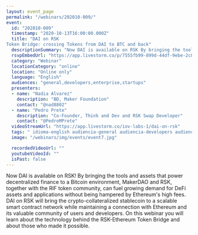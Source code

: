 ```yaml
---
layout: event_page
permalink: "/webinars/202010-009/"
event:
  id: "202010-009"
  timestamp: "2020-10-13T16:00:00.000Z"
  title: "DAI on RSK
Token Bridge: crossing Tokens from DAI to BTC and back"
  descriptionSummary: "Now DAI is available on RSK By bringing the tools and assets that power decentralized finance to a Bitcoin environment, MakerDAO and RSK, t…"
  rsvpEmbedUrl: "https://app.livestorm.co/p/7555fb99-899d-44df-9ebe-2c87a3014c54/form"
  category: "Webinar"
  locationCategory: "online"
  location: "Online only"
  language: "English"
  audiences: "general,developers,enterprise,startups"
  presenters:
  - name: "Nadia Alvarez"
    description: "BD, Maker Foundation"
    contact: "@nad8802"
  - name: "Pedro Prete"
    description: "Co-Founder, Think and Dev and RSK Swap Developer"
    contact: "@PedroMPrete"
  videoStreamUrl: "https://app.livestorm.co/iov-labs-1/dai-on-rsk"
  tags: " idioma-english audiencia-general audiencia-developers audiencia-enterprise audiencia-startups"
  image: "/webinars/img/events/event7.jpg"

  recordedVideoUrl: ""
  youtubeVideoId: ""
  isPast: false
---
```



Now DAI is available on RSK!
By bringing the tools and assets that power decentralized finance to a Bitcoin environment, MakerDAO and RSK, together with the RIF token community, can fuel growing demand for DeFi assets and applications without being hampered by Ethereum's high fees.
DAI on RSK will bring the crypto-collateralized stablecoin to a scalable smart contract network while maintaining a connection with Ethereum and its valuable community of users and developers.
On this webinar you will learn about the technology behind the RSK-Ethereum Token Bridge and about those who made it possible.

